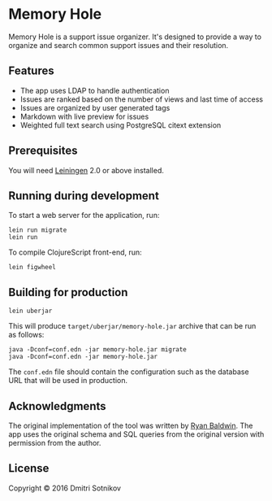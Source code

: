 # Memory Hole

Memory Hole is a support issue organizer. It's designed to provide a way to organize and search common support issues and their resolution.

## Features

- The app uses LDAP to handle authentication
- Issues are ranked based on the number of views and last time of access
- Issues are organized by user generated tags
- Markdown with live preview for issues
- Weighted full text search using PostgreSQL citext extension



## Prerequisites

You will need [Leiningen][1] 2.0 or above installed.

[1]: https://github.com/technomancy/leiningen

## Running during development

To start a web server for the application, run:

    lein run migrate
    lein run

To compile ClojureScript front-end, run:
    
    lein figwheel

## Building for production

    lein uberjar
    
This will produce `target/uberjar/memory-hole.jar` archive that can be run as follows:
   
    java -Dconf=conf.edn -jar memory-hole.jar migrate
    java -Dconf=conf.edn -jar memory-hole.jar

The `conf.edn` file should contain the configuration such as the database URL that will be used in production.

## Acknowledgments

The original implementation of the tool was written by [Ryan Baldwin](https://github.com/ryanbaldwin). The app uses the original schema and SQL queries from the original version with permission from the author.

## License

Copyright © 2016 Dmitri Sotnikov

